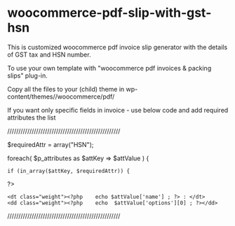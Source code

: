 # woocommerce-pdf-slip-with-gst-hsn

This is customized woocommerce pdf invoice slip generator with the details of GST tax and HSN number.

To use your own template with  "woocommerce pdf invoices & packing slips" plug-in. 

Copy all the files to your (child) theme in
wp-content/themes/<themename>/woocommerce/pdf/<yourtemplatename>


If you want only specific fields in invoice - use below code and add required attributes the list

///////////////////////////////////////////////////

$requiredAttr = array("HSN");



foreach( $p_attributes as $attKey => $attValue ) {

	if (in_array($attKey, $requiredAttr)) {
?>
	
	<dt class="weight"><?php 	echo $attValue['name'] ; ?> : </dt>
	<dd class="weight"><?php 	echo  $attValue['options'][0] ; ?></dd>


<?php 

	}} 

?>


///////////////////////////////////////////////////
